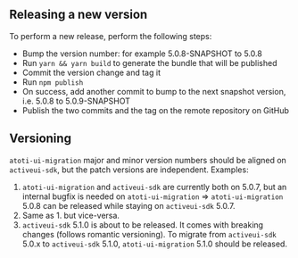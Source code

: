 ## Releasing a new version

To perform a new release, perform the following steps:

- Bump the version number: for example 5.0.8-SNAPSHOT to 5.0.8
- Run `yarn && yarn build` to generate the bundle that will be published
- Commit the version change and tag it
- Run `npm publish`
- On success, add another commit to bump to the next snapshot version, i.e. 5.0.8 to 5.0.9-SNAPSHOT
- Publish the two commits and the tag on the remote repository on GitHub

## Versioning

`atoti-ui-migration` major and minor version numbers should be aligned on `activeui-sdk`, but the patch versions are independent.
Examples:

1. `atoti-ui-migration` and `activeui-sdk` are currently both on 5.0.7, but an internal bugfix is needed on `atoti-ui-migration` => `atoti-ui-migration` 5.0.8 can be released while staying on `activeui-sdk` 5.0.7.
2. Same as 1. but vice-versa.
3. `activeui-sdk` 5.1.0 is about to be released. It comes with breaking changes (follows romantic versioning).
To migrate from `activeui-sdk` 5.0.x to `activeui-sdk` 5.1.0, `atoti-ui-migration` 5.1.0 should be released. 